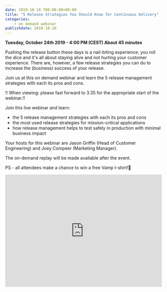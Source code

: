 ```yaml
---
date: 2019-10-10 T09:00:00+00:00
title: "5 Release Strategies You Should Know for Continuous Delivery"
categories:
    - on demand webinar
publishdate: 2019-10-10
---
```


**Tuesday, October 24th 2019 - 4:00 PM (CEST) About 45 minutes** 


Pushing the release button these days is a nail-biting experience; you roll the dice and it's all about staying alive and not hurting your customer experience. 
There are, however, a few release strategies you can do to increase the (business) success of your release. 

Join us at this on demand webinar and learn the 5 release management strategies with each its pros and cons.

!! When viewing: please fast forward to 3.35 for the appropriate start of the webinar.!!

<!--more-->

Join this live webinar and learn:

- the 5 release management strategies with each its pros and cons
- the most used release strategies for mission-critical applications
- how release management helps to test safely in production with minimal business impact

Your hosts for this webinar are Jason Griffin (Head of Customer Engineering) and Joey Compeer (Marketing Manager).

The on-demand replay will be made available after the event.



PS - all attendees make a chance to win a free Vamp t-shirt!🚀



<iframe width="100%" height="360" frameborder="0" src="https://app.livestorm.co/p/2991f333-0c87-489c-a980-f1fd3c62061b/form" title="5 Release Strategies You Should Know for Continuous Delivery | Vamp"></iframe>
